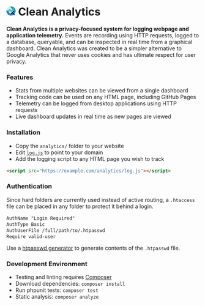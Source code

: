 # <img src="dev/logo/logo.svg" width="24" height="24"> Clean Analytics
**Clean Analytics is a privacy-focused system for logging webpage and application telemetry.** Events are recording using HTTP requests, logged to a database, queryable, and can be inspected in real time from a graphical dashboard. Clean Analytics was created to be a simpler alternative to Google Analytics that never uses cookies and has ultimate respect for user privacy.

### Features
* Stats from multiple websites can be viewed from a single dashboard
* Tracking code can be used on any HTML page, including GitHub Pages
* Telemetry can be logged from desktop applications using HTTP requests
* Live dashboard updates in real time as new pages are viewed

### Installation

* Copy the `analytics/` folder to your website
* Edit [`log.js`](log.js) to point to your domain
* Add the logging script to any HTML page you wish to track

```html
<script src="https://example.com/analytics/log.js"></script>
```

### Authentication

Since hard folders are currently used instead of active routing, a `.htaccess` file can be placed in any folder to protect it behind a login.

```
AuthName "Login Required"
AuthType Basic
AuthUserFile /full/path/to/.htpasswd
Require valid-user
```

Use a [htpasswd generator](https://hostingcanada.org/htpasswd-generator/) to generate contents of the `.htpasswd` file.

### Development Environment
* Testing and linting requires [Composer](https://getcomposer.org/download/)
* Download dependencies: `composer install`
* Run phpunit tests: `composer test`
* Static analysis: `composer analyze`